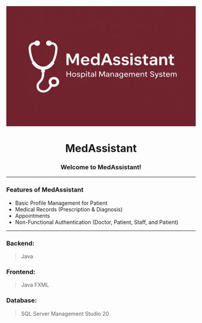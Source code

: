 <div align="center">
   <img width=1063px height=320px src="./src/assets/logo.png" />

# **MedAssistant**

### Welcome to MedAssistant!
</div>

<hr>

<h3> Features of MedAssistant </h3>

- Basic Profile Management for Patient
- Medical Records (Prescription & Diagnosis)
- Appointments
- Non-Functional Authentication (Doctor, Patient, Staff, and Patient)

<hr>

### Backend:
> Java

### Frontend:
> Java FXML

### Database:
> SQL Server Management Studio 20